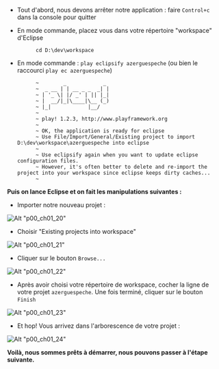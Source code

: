 - Tout d'abord, nous devons arrêter notre application : faire `Control+c` dans la console pour quitter
- En mode commande, placez vous dans votre répertoire "workspace" d'Eclipse
 
            cd D:\dev\workspace

- En mode commande : `play eclipsify azerguespeche` (ou bien le raccourci `play ec azerguespeche`)

            ~        _            _
            ~  _ __ | | __ _ _  _| |
            ~ | '_ \| |/ _' | || |_|
            ~ |  __/|_|\____|\__ (_)
            ~ |_|            |__/
            ~
            ~ play! 1.2.3, http://www.playframework.org
            ~
            ~ OK, the application is ready for eclipse
            ~ Use File/Import/General/Existing project to import D:\dev\workspace\azerguespeche into eclipse
            ~
            ~ Use eclipsify again when you want to update eclipse configuration files.
            ~ However, it's often better to delete and re-import the project into your workspace since eclipse keeps dirty caches...
            ~

**Puis on lance Eclipse et on fait les manipulations suivantes :**

- Importer notre nouveau projet :

![Alt "p00_ch01_20"](https://github.com/nicogiard/play.rules/raw/patch-4/rsrc/p00_ch01_20.png)

- Choisir "Existing projects into workspace"

![Alt "p00_ch01_21"](https://github.com/nicogiard/play.rules/raw/patch-4/rsrc/p00_ch01_21.png)

- Cliquer sur le bouton `Browse...`

![Alt "p00_ch01_22"](https://github.com/nicogiard/play.rules/raw/patch-4/rsrc/p00_ch01_22.png)

- Après avoir choisi votre répertoire de workspace, cocher la ligne de votre projet `azerguespeche`. Une fois terminé, cliquer sur le bouton `Finish`

![Alt "p00_ch01_23"](https://github.com/nicogiard/play.rules/raw/patch-4/rsrc/p00_ch01_23.png)

- Et hop! Vous arrivez dans l'arborescence de votre projet :

![Alt "p00_ch01_24"](https://github.com/nicogiard/play.rules/raw/patch-4/rsrc/p00_ch01_24.png)

**Voilà, nous sommes prêts à démarrer, nous pouvons passer à l'étape suivante.**